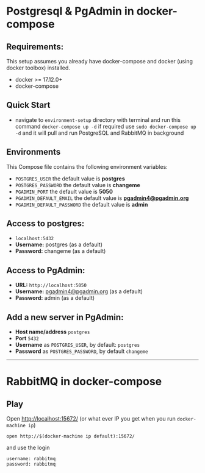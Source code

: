 # Postgresql & PgAdmin in docker-compose
## Requirements:
This setup assumes you already have docker-compose and docker (using docker toolbox) installed.
* docker >= 17.12.0+
* docker-compose

## Quick Start
* navigate to `environment-setup` directory with terminal and run this command `docker-compose up -d` if required use `sudo docker-compose up -d` and it will pull and run PostgreSQL and RabbitMQ in background  


## Environments
This Compose file contains the following environment variables:

* `POSTGRES_USER` the default value is **postgres**
* `POSTGRES_PASSWORD` the default value is **changeme**
* `PGADMIN_PORT` the default value is **5050**
* `PGADMIN_DEFAULT_EMAIL` the default value is **pgadmin4@pgadmin.org**
* `PGADMIN_DEFAULT_PASSWORD` the default value is **admin**

## Access to postgres: 
* `localhost:5432`
* **Username:** postgres (as a default)
* **Password:** changeme (as a default)

## Access to PgAdmin: 
* **URL:** `http://localhost:5050`
* **Username:** pgadmin4@pgadmin.org (as a default)
* **Password:** admin (as a default)

## Add a new server in PgAdmin:
* **Host name/address** `postgres`
* **Port** `5432`
* **Username** as `POSTGRES_USER`, by default: `postgres`
* **Password** as `POSTGRES_PASSWORD`, by default `changeme`

--- 

# RabbitMQ in docker-compose
## Play
Open [http://localhost:15672/](http://localhost:15672/) (or what ever IP you get when you run `docker-machine ip`)

```
open http://$(docker-machine ip default):15672/
```
and use the login

```
username: rabbitmq
password: rabbitmq
```
